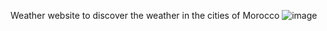 Weather website to discover the weather in the cities of Morocco
![image](https://github.com/user-attachments/assets/e3d35481-49f1-4eb4-afcf-e9a4b994fd6a)
